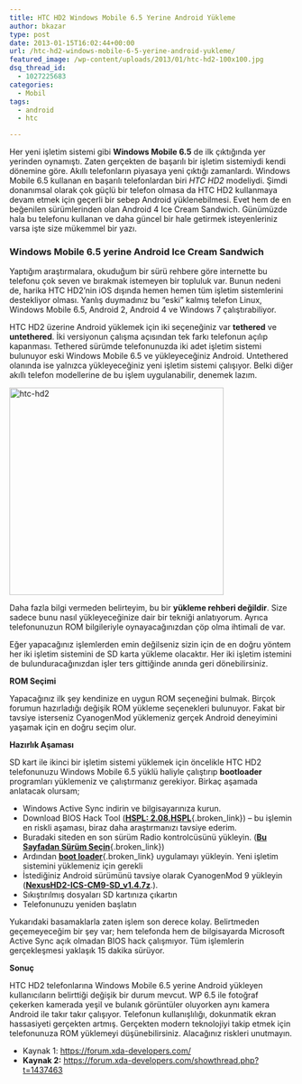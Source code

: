 ```yaml
---
title: HTC HD2 Windows Mobile 6.5 Yerine Android Yükleme
author: bkazar
type: post
date: 2013-01-15T16:02:44+00:00
url: /htc-hd2-windows-mobile-6-5-yerine-android-yukleme/
featured_image: /wp-content/uploads/2013/01/htc-hd2-100x100.jpg
dsq_thread_id:
  - 1027225683
categories:
  - Mobil
tags:
  - android
  - htc

---
```

Her yeni işletim sistemi gibi **Windows Mobile 6.5** de ilk çıktığında yer yerinden oynamıştı. Zaten gerçekten de başarılı bir işletim sistemiydi kendi dönemine göre. Akıllı telefonların piyasaya yeni çıktığı zamanlardı. Windows Mobile 6.5 kullanan en başarılı telefonlardan biri _HTC HD2_ modeliydi. Şimdi donanımsal olarak çok güçlü bir telefon olmasa da HTC HD2 kullanmaya devam etmek için geçerli bir sebep Android yüklenebilmesi. Evet hem de en beğenilen sürümlerinden olan Android 4 Ice Cream Sandwich. Günümüzde hala bu telefonu kullanan ve daha güncel bir hale getirmek isteyenleriniz varsa işte size mükemmel bir yazı.

### Windows Mobile 6.5 yerine Android Ice Cream Sandwich

Yaptığım araştırmalara, okuduğum bir sürü rehbere göre internette bu telefonu çok seven ve bırakmak istemeyen bir topluluk var. Bunun nedeni de, harika HTC HD2’nin iOS dışında hemen hemen tüm işletim sistemlerini destekliyor olması. Yanlış duymadınız bu “eski” kalmış telefon Linux, Windows Mobile 6.5, Android 2, Android 4 ve Windows 7 çalıştırabiliyor.

HTC HD2 üzerine Android yüklemek için iki seçeneğiniz var **tethered** ve **untethered**. İki versiyonun çalışma açısından tek farkı telefonun açılıp kapanması. Tethered sürümde telefonunuzda iki adet işletim sistemi bulunuyor eski Windows Mobile 6.5 ve yükleyeceğiniz Android. Untethered olanında ise yalnızca yükleyeceğiniz yeni işletim sistemi çalışıyor. Belki diğer akıllı telefon modellerine de bu işlem uygulanabilir, denemek lazım.

<img class="aligncenter size-full wp-image-10937" alt="htc-hd2" src="https://www.murekkep.org/wp-content/uploads/2013/01/htc-hd2.jpg" width="380" height="368" srcset="https://www.murekkep.org/wp-content/uploads/2013/01/htc-hd2.jpg 380w, https://www.murekkep.org/wp-content/uploads/2013/01/htc-hd2-50x48.jpg 50w, https://www.murekkep.org/wp-content/uploads/2013/01/htc-hd2-103x100.jpg 103w, https://www.murekkep.org/wp-content/uploads/2013/01/htc-hd2-206x200.jpg 206w, https://www.murekkep.org/wp-content/uploads/2013/01/htc-hd2-314x305.jpg 314w" sizes="(max-width: 380px) 100vw, 380px" /> 

Daha fazla bilgi vermeden belirteyim, bu bir **yükleme rehberi değildir**. Size sadece bunu nasıl yükleyeceğinize dair bir tekniği anlatıyorum. Ayrıca telefonunuzun ROM bilgileriyle oynayacağınızdan çöp olma ihtimali de var.

Eğer yapacağınız işlemlerden emin değilseniz sizin için de en doğru yöntem her iki işletim sistemini de SD karta yükleme olacaktır. Her iki işletim istemini de bulunduracağınızdan işler ters gittiğinde anında geri dönebilirsiniz.

**ROM Seçimi**

Yapacağınız ilk şey kendinize en uygun ROM seçeneğini bulmak. Birçok forumun hazırladığı değişik ROM yükleme seçenekleri bulunuyor. Fakat bir tavsiye isterseniz CyanogenMod yüklemeniz gerçek Android deneyimini yaşamak için en doğru seçim olur.

**Hazırlık Aşaması**

SD kart ile ikinci bir işletim sistemi yüklemek için öncelikle HTC HD2 telefonunuzu Windows Mobile 6.5 yüklü haliyle çalıştırıp **bootloader** programları yüklemeniz ve çalıştırmanız gerekiyor. Birkaç aşamada anlatacak olursam;

  * Windows Active Sync indirin ve bilgisayarınıza kurun.
  * Download BIOS Hack Tool ([**HSPL: 2.08.HSPL**][1]{.broken_link}) – bu işlemin en riskli aşaması, biraz daha araştırmanızı tavsiye ederim.
  * Buradaki siteden en son sürüm Radio kontrolcüsünü yükleyin. ([**Bu Sayfadan Sürüm Seçin**][2]{.broken_link})
  * Ardından [**boot loader**][3]{.broken_link} uygulamayı yükleyin. Yeni işletim sistemini yüklemeniz için gerekli
  * İstediğiniz Android sürümünü tavsiye olarak CyanogenMod 9 yükleyin ([**NexusHD2-ICS-CM9-SD_v1.4.7z**][4].).
  * Sıkıştırılmış dosyaları SD kartınıza çıkartın
  * Telefonunuzu yeniden başlatın

Yukarıdaki basamaklarla zaten işlem son derece kolay. Belirtmeden geçemeyeceğim bir şey var; hem telefonda hem de bilgisayarda Microsoft Active Sync açık olmadan BIOS hack çalışmıyor. Tüm işlemlerin gerçekleşmesi yaklaşık 15 dakika sürüyor.

**Sonuç**

HTC HD2 telefonlarına Windows Mobile 6.5 yerine Android yükleyen kullanıcıların belirttiği değişik bir durum mevcut. WP 6.5 ile fotoğraf çekerken kamerada yeşil ve bulanık görüntüler oluyorken aynı kamera Android ile takır takır çalışıyor. Telefonun kullanışlılığı, dokunmatik ekran hassasiyeti gerçekten artmış. Gerçekten modern teknolojiyi takip etmek için telefonunuza ROM yüklemeyi düşünebilirsiniz. Alacağınız riskleri unutmayın.

  * Kaynak 1: https://forum.xda-developers.com/
  * **Kaynak 2:** https://forum.xda-developers.com/showthread.php?t=1437463

 [1]: https://forum.xda-developers.com/showthread.php?p=5279234
 [2]: https://forum.xda-developers.com/showthread.php?t=611787
 [3]: https://forum.xda-developers.com/showthread.php?t=893618
 [4]: https://sites.google.com/site/nexushd2android/nexushd2-ics-cm9/v1-4/download-sd